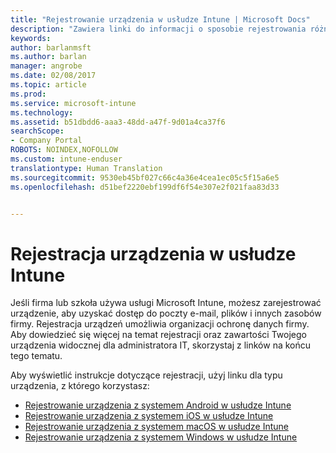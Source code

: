 ```yaml
---
title: "Rejestrowanie urządzenia w usłudze Intune | Microsoft Docs"
description: "Zawiera linki do informacji o sposobie rejestrowania różnych urządzeń w usłudze Intune"
keywords: 
author: barlanmsft
ms.author: barlan
manager: angrobe
ms.date: 02/08/2017
ms.topic: article
ms.prod: 
ms.service: microsoft-intune
ms.technology: 
ms.assetid: b51dbdd6-aaa3-48dd-a47f-9d01a4ca37f6
searchScope:
- Company Portal
ROBOTS: NOINDEX,NOFOLLOW
ms.custom: intune-enduser
translationtype: Human Translation
ms.sourcegitcommit: 9530eb45bf027c66c4a36e4cea1ec05c5f15a6e5
ms.openlocfilehash: d51bef2220ebf199df6f54e307e2f021faa83d33


---
```


# <a name="enroll-your-device-in-intune"></a>Rejestracja urządzenia w usłudze Intune

Jeśli firma lub szkoła używa usługi Microsoft Intune, możesz zarejestrować urządzenie, aby uzyskać dostęp do poczty e-mail, plików i innych zasobów firmy. Rejestracja urządzeń umożliwia organizacji ochronę danych firmy. Aby dowiedzieć się więcej na temat rejestracji oraz zawartości Twojego urządzenia widocznej dla administratora IT, skorzystaj z linków na końcu tego tematu.

Aby wyświetlić instrukcje dotyczące rejestracji, użyj linku dla typu urządzenia, z którego korzystasz:

- [Rejestrowanie urządzenia z systemem Android w usłudze Intune](enroll-your-device-in-Intune-android.md)
- [Rejestrowanie urządzenia z systemem iOS w usłudze Intune](enroll-your-device-in-intune-ios.md)
- [Rejestrowanie urządzenia z systemem macOS w usłudze Intune](enroll-your-device-in-intune-macos.md)
- [Rejestrowanie urządzenia z systemem Windows w usłudze Intune](enroll-your-device-in-intune-windows.md)



<!--HONumber=Feb17_HO2-->


